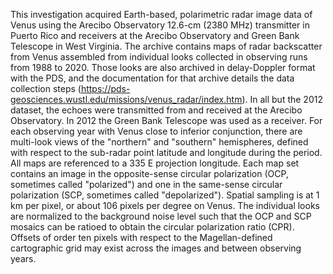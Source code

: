 This investigation acquired Earth-based, polarimetric radar image data of Venus using the Arecibo Observatory 12.6-cm (2380 MHz) transmitter in Puerto Rico and receivers at the Arecibo Observatory and Green Bank Telescope in West Virginia. The archive contains maps of radar backscatter from Venus assembled from individual looks collected in observing runs from 1988 to 2020. Those looks are also archived in delay-Doppler format with the PDS, and the documentation for that archive details the data collection steps (https://pds-geosciences.wustl.edu/missions/venus_radar/index.htm). In all but the 2012 dataset, the echoes were transmitted from and received at the Arecibo Observatory. In 2012 the Green Bank Telescope was used as a receiver. For each observing year with Venus close to inferior conjunction, there are multi-look views of the "northern" and "southern" hemispheres, defined with respect to the sub-radar point latitude and longitude during the period. All maps are referenced to a 335 E projection longitude. Each map set contains an image in the opposite-sense circular polarization (OCP, sometimes called "polarized") and one in the same-sense circular polarization (SCP, sometimes called "depolarized"). Spatial sampling is at 1 km per pixel, or about 106 pixels per degree on Venus. The individual looks are normalized to the background noise level such that the OCP and SCP mosaics can be ratioed to obtain the circular polarization ratio (CPR). Offsets of order ten pixels with respect to the Magellan-defined cartographic grid may exist across the images and between observing years.